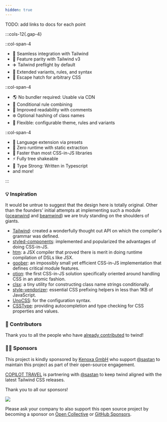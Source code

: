 ```yaml
---
hidden: true
---
```


TODO: add links to docs for each point

:::cols-12{.gap-4}

::col-span-4

- 🎨 Seamless integration with Tailwind
- 🤝 Feature parity with Tailwind v3
- ✈️ Tailwind preflight by default
- 🎯 Extended variants, rules, and syntax
- 🚓 Escape hatch for arbitrary CSS

::col-span-4

- 🌎 No bundler required: Usable via CDN
- 🤖 Conditional rule combining
- 🧐 Improved readability with comments
- ❄️ Optional hashing of class names
- 🔩 Flexible: configurable theme, rules and variants

::col-span-4

- 🔌 Language extension via presets
- 🎩 Zero runtime with static extraction
- 🚅 Faster than most CSS-in-JS libraries
- ⚡ Fully tree shakeable
- 🦾 Type Strong: Written in Typescript
- and more!

:::

### 💡 Inspiration

It would be untrue to suggest that the design here is totally original. Other than the founders' initial attempts at implementing such a module ([oceanwind](https://github.com/lukejacksonn/oceanwind) and [beamwind](https://github.com/kenoxa/beamwind)) we are truly standing on the shoulders of giants.

- [Tailwind](https://tailwindcss.com/): created a wonderfully thought out API on which the compiler's grammar was defined.
- [styled-components](https://styled-components.com/): implemented and popularized the advantages of doing CSS-in-JS.
- [htm](https://github.com/developit/htm): a JSX compiler that proved there is merit in doing runtime compilation of DSLs like JSX.
- [goober](https://github.com/cristianbote/goober): an impossibly small yet efficient CSS-in-JS implementation that defines critical module features.
- [otion](https://github.com/kripod/otion): the first CSS-in-JS solution specifically oriented around handling CSS in an atomic fashion.
- [clsx](https://github.com/lukeed/clsx): a tiny utility for constructing class name strings conditionally.
- [style-vendorizer](https://github.com/kripod/style-vendorizer): essential CSS prefixing helpers in less than 1KB of JavaScript.
- [UnoCSS](https://github.com/antfu/unocss): for the configuration syntax.
- [CSSType](https://github.com/frenic/csstype): providing autocompletion and type checking for CSS properties and values.

### 🤝 Contributors

Thank you to all the people who have <a href="https://github.com/tw-in-js/twind/graphs/contributors">already contributed</a> to twind!

### 🙏🏾 Sponsors

This project is kindly sponsored by <a href="https://www.kenoxa.com" target="_blank">Kenoxa GmbH</a> who support [@sastan](https://github.com/sastan) to maintain this project as part of their open-source engagement.

<a href="https://www.copilottravel.com" target="_blank">COPILOT TRAVEL</a> is partnering with [@sastan](https://github.com/sastan) to keep twind aligned with the latest Tailwind CSS releases.

Thank you to all our sponsors!

<object class="max-lg:(relative left-1/2 -translate-x-1/2 w-[150%])" data="/sponsors.svg" type="image/svg+xml">
  <img src="/sponsors.png" />
</object>

Please ask your company to also support this open source project by becoming a sponsor on [Open Collective](https://opencollective.com/twind#sponsor) or [GitHub Sponsors](https://github.com/sponsors/tw-in-js).
